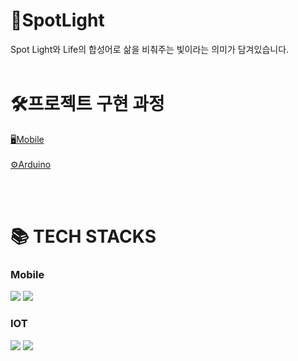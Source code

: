 
<div>
<div><h1>🎇SpotLight</h1></div>
Spot Light와 Life의 합성어로 삶을 비춰주는 빛이라는 의미가 담겨있습니다.  
<br><br>
<div><h1>🛠프로젝트 구현 과정</h1></div>
<A href = "[https://www.notion.so/412affbef90448b7940834c4a58f3680](https://www.notion.so/2b90d1a4e7a844e98460356f2438c967?pvs=4)" > 🖥Mobile </A>
<br><br>
<A href = "[https://www.notion.so/cac0bd44bcee4267988df0a1474e95fa](https://www.notion.so/ESP-32-2e327c42732645f4a1e39afa048f6a72?pvs=4)" > ⚙Arduino </A>

<br><br>
<div><h1>📚 TECH STACKS</h1></div>
  <h3>Mobile</h3>
     <img src="https://img.shields.io/badge/AndroidStudio-3DDC84?style=flat-square&logo=AndroidStudio&logoColor=white"/>
     <img src="https://img.shields.io/badge/Java-F80000?style=flat">
  <h3>IOT</h3>
    <img src="https://img.shields.io/badge/Arduino-00979D?style=flat-square&logo=Arduino&logoColor=white"/>
    <img src="https://img.shields.io/badge/C-A8B9CC?style=flat-square&logo=C&logoColor=white"/>

  
  
</div></div>

